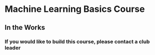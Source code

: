 # Machine Learning Basics Course
## In the Works
### If you would like to build this course, please contact a club leader
